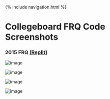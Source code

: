 {% include navigation.html %}

# Collegeboard FRQ Code Screenshots

### 2015 FRQ [(Replit)](https://replit.com/@chenxinNi/2015FRQ#Main.java)
![image](https://user-images.githubusercontent.com/55467785/164585821-179ff5b6-af86-4ddc-a8a5-b82d72992590.png)

![image](https://user-images.githubusercontent.com/55467785/164585903-569ab777-53ef-4440-8b39-1dbce9c5b8ce.png)

![image](https://user-images.githubusercontent.com/55467785/164585932-06150b19-2d5f-479d-881e-92aa89e811d3.png)

![image](https://user-images.githubusercontent.com/55467785/164585970-57047967-5486-45c1-b985-fe7f4de055bc.png)
